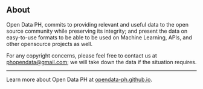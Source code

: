 ## About

Open Data PH, commits to providing relevant and useful data to the open source community while preserving its integrity; and present the data on easy-to-use formats to be able to be used on Machine Learning, APIs, and other opensource projects as well. 

For any copyright concerns, please feel free to contact us at phopendata@gmail.com; we will take down the data if the situation requires.

---

Learn more about Open Data PH at [opendata-ph.github.io](https://opendata-ph.github.io).
